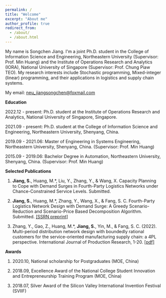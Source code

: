 ```yaml
---
permalink: /
title: "Welcome"
excerpt: "About me"
author_profile: true
redirect_from: 
  - /about/
  - /about.html
---
```


My name is Songchen Jiang. I'm a joint Ph.D. student in the College of Information Science and Engineering, Northeastern University (Supervisor: Prof. Min Huang) and the Institute of Operations Research and Analytics (IORA), National University of Singapore (Supervisor: Prof. Chung Piaw TEO). My research interests include Stochastic programming, Mixed-integer (linear) programming, and their applications in logistics and supply chain systems.

My email: [neu_jiangsongchen@foxmail.com](mailto:neu_jiangsongchen@foxmail.com)

**Education**

2022.12 - present: Ph.D. student at the Institute of Operations Research and Analytics, National University of Singapore, Singapore.

2021.09 - present: Ph.D. student at the College of Information Science and Engineering, Northeastern University, Shenyang, China.

2019.09 - 2021.06: Master of Engineering in Systems Engineering, Northeastern University, Shenyang, China. (Supervisor: Prof. Min Huang)

2015.09 - 2019.06: Bachelor Degree in Automation, Northeastern University, Shenyang, China. (Supervisor: Prof. Min Huang)

**Selected Publications**

1. **Jiang, S.**, Huang, M.*, Liu, Y., Zhang, Y., & Wang, X. Capacity Planning to Cope with  Demand Surges in Fourth-Party Logistics Networks under Chance-Constrained Service Levels. Submitted.

2. **Jiang, S.**, Huang, M.*, Zhang, Y., Wang, X., & Fang, S. C. Fourth-Party Logistics Network Design with Demand Surge: A Greedy Scenario-Reduction and Scenario-Price Based Decomposition Algorithm. Submitted. [[SSRN preprint]](https://papers.ssrn.com/sol3/papers.cfm?abstract_id=4348801)

3. Zhang, Y., Gao, Z., Huang, M.*, **Jiang, S.**, Yin, M., & Fang, S. C. (2022). Multi-period distribution network design with boundedly rational customers for the service-oriented manufacturing supply chain: a 4PL perspective. International Journal of Production Research, 1-20. [[pdf]](/files/paper1.pdf)

**Awards**

1. 2020.10, National scholarship for Postgraduates (MOE, China)

2. 2018.09, Excellence Award of the National College Student Innovation and Entrepreneurship Training Program (MOE, China)

3. 2018.07, Silver Award of the Silicon Valley International Invention Festival (SVIIF)
